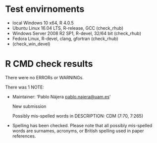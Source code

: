 # Test envirnoments
* local Windows 10 x64, R 4.0.5
* Ubuntu Linux 16.04 LTS, R-release, GCC (check_rhub)
* Windows Server 2008 R2 SP1, R-devel, 32/64 bit (check_rhub)
* Fedora Linux, R-devel, clang, gfortran (check_rhub)
* (check_win_devel)

# R CMD check results
There were no ERRORs or WARNINGs.

There was 1 NOTE:

* Maintainer: ‘Pablo Nájera pablo.najera@uam.es’

  New submission
  
  Possibly mis-spelled words in DESCRIPTION: 
  CDM (7:70, 7:265)

* Spelling has been checked. Please note that all possibly mis-spelled words are surnames, acronyms, or British spelling used in paper references.
